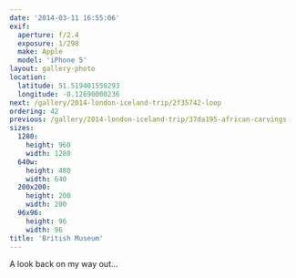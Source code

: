 ```yaml
---
date: '2014-03-11 16:55:06'
exif:
  aperture: f/2.4
  exposure: 1/298
  make: Apple
  model: 'iPhone 5'
layout: gallery-photo
location:
  latitude: 51.519401550293
  longitude: -0.12690000236
next: /gallery/2014-london-iceland-trip/2f35742-loop
ordering: 42
previous: /gallery/2014-london-iceland-trip/37da195-african-carvings
sizes:
  1280:
    height: 960
    width: 1280
  640w:
    height: 480
    width: 640
  200x200:
    height: 200
    width: 200
  96x96:
    height: 96
    width: 96
title: 'British Museum'
---
```


A look back on my way out…

